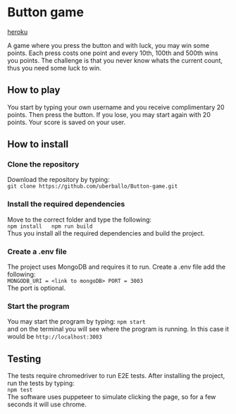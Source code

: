 # Button game  

[heroku](https://vincit-button-game.herokuapp.com/)

A game where you press the button and with luck, you may win some points. Each press costs one point and every 10th, 100th and 500th wins you points. The challenge is that you never know whats the current count, thus you need some luck to win.  


## How to play  
You start by typing your own username and you receive complimentary 20 points. Then press the button. If you lose, you may start again with 20 points. Your score is saved on your user.  

## How to install  
### Clone the repository  
Download the repository by typing:  
`git clone https://github.com/uberballo/Button-game.git`  

### Install the required dependencies  
Move to the correct folder and type the following:  
`npm install  
npm run build`  
Thus you install all the required dependencies and build the project.  

### Create a .env file  
The project uses MongoDB and requires it to run. Create a .env file add the following:  
`MONGODB_URI = <link to mongoDB>
PORT = 3003`  
The port is optional.  

### Start the program  
You may start the program by typing: 
`npm start`  
and on the terminal you will see where the program is running. In this case it would be `http://localhost:3003`  

## Testing  
The tests require chromedriver to run E2E tests. After installing the project, run the tests by typing:  
`npm test`  
The software uses puppeteer to simulate clicking the page, so for a few seconds it will use chrome.  
